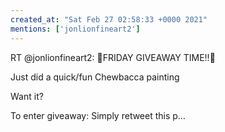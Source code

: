 ```yaml
---
created_at: "Sat Feb 27 02:58:33 +0000 2021"
mentions: ['jonlionfineart2']
---
```


RT @jonlionfineart2: 🚨FRIDAY GIVEAWAY TIME!!🚨

Just did a quick/fun Chewbacca painting 

Want it?

To enter giveaway:
Simply retweet this p…